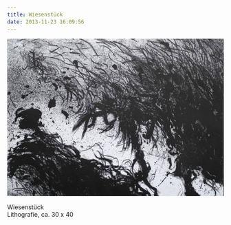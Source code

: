 ```yaml
---
title: Wiesenstück
date: 2013-11-23 16:09:56
---
```

![Wiesenstück](/img/radierungen/wiesenstueck.jpg)

Wiesenstück<br>
Lithografie, ca. 30 x 40
